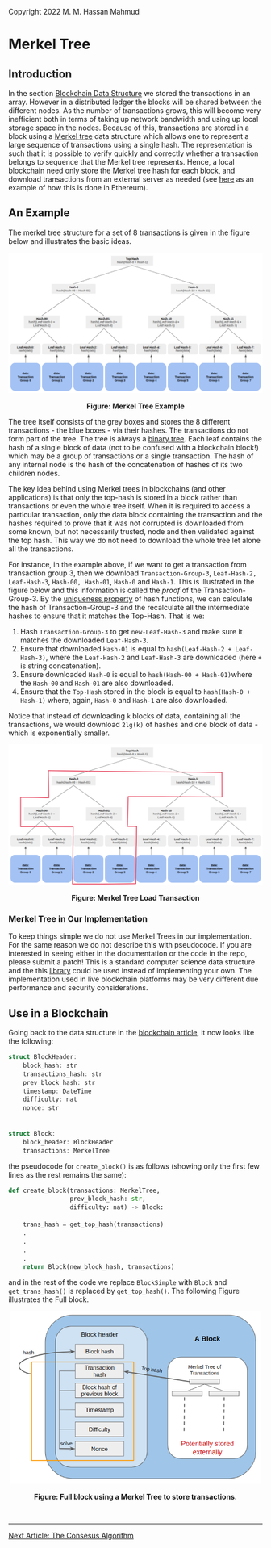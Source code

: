Copyright 2022 M. M. Hassan Mahmud

# Merkel Tree

## Introduction

In the section [Blockchain Data Structure](./bc_proto_blockchain_ds.md) we stored the transactions in an array. However in a distributed ledger the blocks will be shared between the different nodes. As the number of transactions grows, this will become very inefficient both in terms of taking up network bandwidth and using up local storage space in the nodes. Because of this, transactions are stored in a block using a [Merkel tree](https://en.wikipedia.org/wiki/Merkle_tree) data structure which allows one to represent a large sequence of transactions using a single hash. The representation is such that it is possible to verify quickly and correctly whether a transaction belongs to sequence that the Merkel tree represents. Hence, a local blockchain need only store the Merkel tree hash for each block, and download transactions from an external server as needed (see [here](https://ethereum.org/en/developers/docs/storage/) as an example of how this is done in Ethereum). 

## An Example

The merkel tree structure for a set of 8 transactions is given in the figure below and illustrates the basic ideas.

<p align="center">
  <img src="./figures/merkel_tree.png" />
</p>
<p align = "center"><b> Figure: Merkel Tree Example</b></p>


The tree itself consists of the grey boxes and stores the 8 different transactions - the blue boxes - via their hashes. The transactions do not form part of the tree. The tree is always a [binary tree](https://en.wikipedia.org/wiki/Binary_tree). Each leaf contains the hash of a single block of data (not to be confused with a blockchain block!) which may be a group of transactions or a single transaction. The hash of any internal node is the hash of the concatenation of hashes of its two children nodes.

The key idea behind using Merkel trees in blockchains (and other applications) is that only the top-hash is stored in a block rather than transactions or even the whole tree itself. When it is required to access a particular transaction, only the data block containing the transaction and the hashes required to prove that it was not corrupted is downloaded from some known, but not necessarily trusted, node and then validated against the top hash. This way we do not need to download the whole tree let alone all the transactions.

For instance, in the example above, if we want to get a transaction from transaction group 3, then we download `Transaction-Group-3`, `Leaf-Hash-2, Leaf-Hash-3`, `Hash-00, Hash-01`, `Hash-0` and `Hash-1`. This is illustrated in the figure below and this information is called the _proof_ of the Transaction-Group-3. By the [uniqueness property](./blockchain_ds.md###uniqueness-of-hash-functions) of hash functions, we can calculate the hash of Transaction-Group-3 and the recalculate all the intermediate hashes to ensure that it matches the Top-Hash. That is we:

1. Hash `Transaction-Group-3` to get `new-Leaf-Hash-3` and make sure it matches the downloaded `Leaf-Hash-3`.
2. Ensure that downloaded `Hash-01` is equal to `hash(Leaf-Hash-2 + Leaf-Hash-3)`, where the `Leaf-Hash-2` and `Leaf-Hash-3` are downloaded (here `+` is string concatenation).
3. Ensure downloaded `Hash-0` is equal to `hash(Hash-00 + Hash-01)`where the `Hash-00` and `Hash-01` are also downloaded.
4. Ensure that the `Top-Hash` stored in the block is equal to `hash(Hash-0 + Hash-1)` where, again, `Hash-0` and `Hash-1` are also downloaded.

Notice that instead of downloading `k` blocks of data, containing all the transactions, we would download `2lg(k)` of hashes and one block of data - which is exponentially smaller.

<p align="center">
  <img src="./figures/merkel_tree_load.png" />
</p>
<p align = "center"><b> Figure: Merkel Tree Load Transaction</b></p>


### Merkel Tree in Our Implementation

To keep things simple we do not use Merkel Trees in our implementation. For the same reason we do not describe this with pseudocode. If you are interested in seeing either in the documentation or the code in the repo, please submit a patch! This is a standard computer science data structure and the this [library](https://pypi.org/project/pymerkle/4.0.0b2/) could be used instead of implementing your own. The implementation used in live blockchain platforms may be very different due performance and security considerations.

## Use in a Blockchain 

Going back to the data structure in the [blockchain article](./bc_proto_blockchain_ds.md), it now looks like the following:

```C
struct BlockHeader:
    block_hash: str
    transactions_hash: str
    prev_block_hash: str
    timestamp: DateTime
    difficulty: nat
    nonce: str


struct Block:
    block_header: BlockHeader
    transactions: MerkelTree
```

the pseudocode for `create_block()` is as follows (showing only the first few lines as the rest remains the same):

```python
def create_block(transactions: MerkelTree,
                 prev_block_hash: str,
                 difficulty: nat) -> Block:

    trans_hash = get_top_hash(transactions)
    .
    .
    .
    .
    return Block(new_block_hash, transactions)
```
and in the rest of the code we replace `BlockSimple` with `Block` and `get_trans_hash()` is replaced by `get_top_hash()`. The following Figure illustrates the Full block.

<p align="center">
  <img src="./figures/full_block.png", width=500/>
</p>
<p align = "center"><b> Figure: Full block using a Merkel Tree to store transactions.</b></p>


<br>
<hr>

[Next Article: The Consesus Algorithm](./bc_proto_consensus_algorithm.md) 
